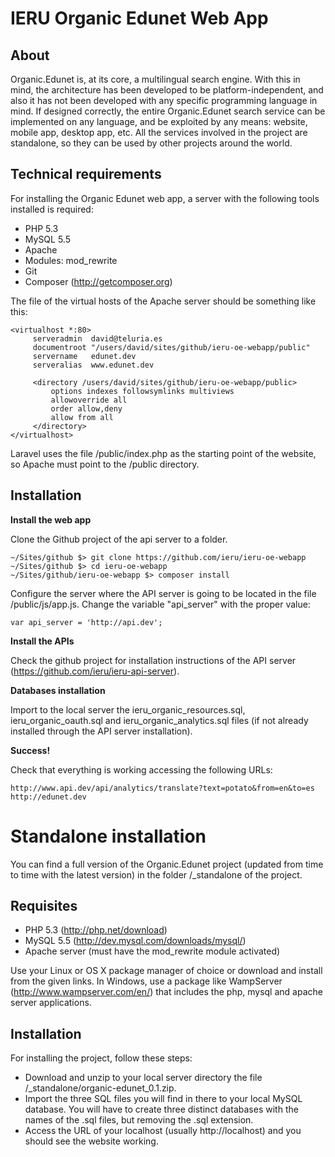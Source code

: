 IERU Organic Edunet Web App
===========================

About
-----

Organic.Edunet is, at its core, a multilingual search engine. With this in mind, the architecture has been developed to be platform-independent, and also it has not been developed with any specific programming language in mind. If designed correctly, the entire Organic.Edunet search service can be implemented on any language, and be exploited by any means: website, mobile app, desktop app, etc. All the services involved in the project are standalone, so they can be used by other projects around the world.


Technical requirements 
----------------------

For installing the Organic Edunet web app, a server with the following tools installed is required:

* PHP 5.3
* MySQL 5.5
* Apache
* Modules: mod_rewrite
* Git
* Composer (http://getcomposer.org)

The file of the virtual hosts of the Apache server should be something like this: 

```
<virtualhost *:80>
     serveradmin  david@teluria.es
     documentroot "/users/david/sites/github/ieru-oe-webapp/public"
     servername   edunet.dev
     serveralias  www.edunet.dev

     <directory /users/david/sites/github/ieru-oe-webapp/public>
         options indexes followsymlinks multiviews
         allowoverride all
         order allow,deny
         allow from all
     </directory>
</virtualhost>
```

Laravel uses the file /public/index.php as the starting point of the website, so Apache must point to the /public directory.

Installation
------------

**Install the web app**

Clone the Github project of the api server to a folder.
```
~/Sites/github $> git clone https://github.com/ieru/ieru-oe-webapp
~/Sites/github $> cd ieru-oe-webapp
~/Sites/github/ieru-oe-webapp $> composer install
```

Configure the server where the API server is going to be located in the file /public/js/app.js. Change the variable "api_server" with the proper value:

```
var api_server = 'http://api.dev';
```

**Install the APIs**

Check the github project for installation instructions of the API server (https://github.com/ieru/ieru-api-server).

**Databases installation**

Import to the local server the ieru_organic_resources.sql, ieru_organic_oauth.sql and ieru_organic_analytics.sql files (if not already installed through the API server installation).

**Success!**

Check that everything is working accessing the following URLs:

```
http://www.api.dev/api/analytics/translate?text=potato&from=en&to=es
http://edunet.dev
```

Standalone installation
=======================

You can find a full version of the Organic.Edunet project (updated from time to time with the latest version) in the folder /_standalone of the project. 

Requisites
----------

* PHP 5.3 (http://php.net/download)
* MySQL 5.5 (http://dev.mysql.com/downloads/mysql/)
* Apache server (must have the mod_rewrite module activated)

Use your Linux or OS X package manager of choice or download and install from the given links. In Windows, use a package like WampServer (http://www.wampserver.com/en/) that includes the php, mysql and apache server applications.

Installation
------------

For installing the project, follow these steps:

* Download and unzip to your local server directory the file /_standalone/organic-edunet_0.1.zip.
* Import the three SQL files you will find in there to your local MySQL database. You will have to create three distinct databases with the names of the .sql files, but removing the .sql extension.
* Access the URL of your localhost (usually http://localhost) and you should see the website working.





